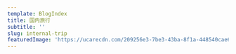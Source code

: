 ```yaml
---
template: BlogIndex
title: 国内旅行
subtitle: ''
slug: internal-trip
featuredImage: 'https://ucarecdn.com/209256e3-7be3-43ba-8f1a-448540cae6a1/'
---
```


